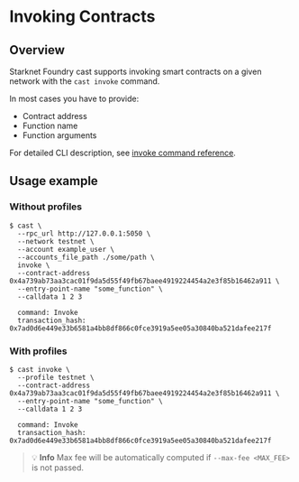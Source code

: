 # Invoking Contracts

## Overview

Starknet Foundry cast supports invoking smart contracts on a given network with the `cast invoke` command.

In most cases you have to provide:

- Contract address
- Function name
- Function arguments

For detailed CLI description, see [invoke command reference](../appendix/cast/invoke.md).

## Usage example

### Without profiles

```shell
$ cast \
  --rpc_url http://127.0.0.1:5050 \
  --network testnet \
  --account example_user \
  --accounts_file_path ./some/path \
  invoke \
  --contract-address 0x4a739ab73aa3cac01f9da5d55f49fb67baee4919224454a2e3f85b16462a911 \
  --entry-point-name "some_function" \
  --calldata 1 2 3
  
  command: Invoke
  transaction_hash: 0x7ad0d6e449e33b6581a4bb8df866c0fce3919a5ee05a30840ba521dafee217f
```

### With profiles

```shell
$ cast invoke \
  --profile testnet \
  --contract-address 0x4a739ab73aa3cac01f9da5d55f49fb67baee4919224454a2e3f85b16462a911 \
  --entry-point-name "some_function" \
  --calldata 1 2 3
  
  command: Invoke
  transaction_hash: 0x7ad0d6e449e33b6581a4bb8df866c0fce3919a5ee05a30840ba521dafee217f
```

> 💡 **Info**
> Max fee will be automatically computed if `--max-fee <MAX_FEE>` is not passed.
